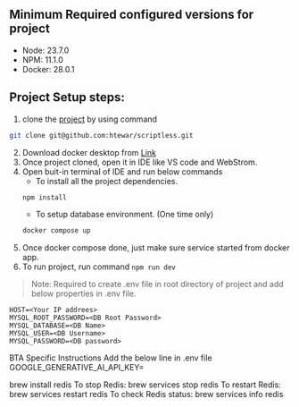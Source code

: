 ## Minimum Required configured versions for project

- Node: 23.7.0
- NPM: 11.1.0
- Docker: 28.0.1

## Project Setup steps:

1. clone the [project](https://github.com/htewar/scriptless) by using command

```sh
git clone git@github.com:htewar/scriptless.git
```
2. Download docker desktop from [Link](https://docs.docker.com/desktop/setup/install/mac-install/)
3. Once project cloned, open it in IDE like VS code and WebStrom.
4. Open buit-in terminal of IDE and run below commands
    - To install all the project dependencies.
   ```sh
   npm install
   ```
    - To setup database environment. (One time only)
   ```sh
   docker compose up
   ```
5. Once docker compose done, just make sure service started from docker app.
6. To run project, run command `npm run dev`

> Note: Required to create .env file in root directory of project and add below properties in .env file.

```env
HOST=<Your IP addrees>
MYSQL_ROOT_PASSWORD=<DB Root Password>
MYSQL_DATABASE=<DB Name>
MYSQL_USER=<DB Username>
MYSQL_PASSWORD=<DB password>
``` 

BTA Specific Instructions
Add the below line in .env file
GOOGLE_GENERATIVE_AI_API_KEY=<Gemini API key>

brew install redis
To stop Redis: brew services stop redis
To restart Redis: brew services restart redis
To check Redis status: brew services info redis